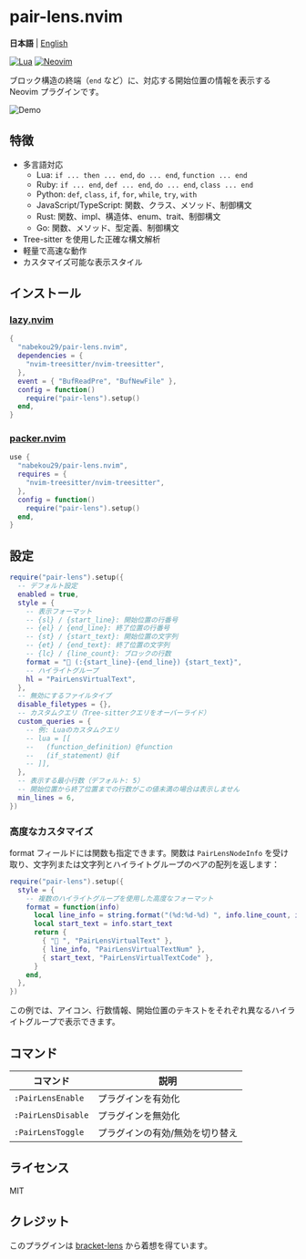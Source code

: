 # pair-lens.nvim

**日本語** | [English](README.md)

[![Lua](https://img.shields.io/badge/Lua-blue.svg?style=for-the-badge&logo=lua)](http://www.lua.org)
[![Neovim](https://img.shields.io/badge/Neovim%200.8+-green.svg?style=for-the-badge&logo=neovim)](https://neovim.io)

ブロック構造の終端（`end` など）に、対応する開始位置の情報を表示する Neovim プラグインです。

![Demo](./demo.gif)

## 特徴

- 多言語対応
  - Lua: `if ... then ... end`, `do ... end`, `function ... end`
  - Ruby: `if ... end`, `def ... end`, `do ... end`, `class ... end`
  - Python: `def`, `class`, `if`, `for`, `while`, `try`, `with`
  - JavaScript/TypeScript: 関数、クラス、メソッド、制御構文
  - Rust: 関数、impl、構造体、enum、trait、制御構文
  - Go: 関数、メソッド、型定義、制御構文
- Tree-sitter を使用した正確な構文解析
- 軽量で高速な動作
- カスタマイズ可能な表示スタイル

## インストール

### [lazy.nvim](https://github.com/folke/lazy.nvim)

```lua
{
  "nabekou29/pair-lens.nvim",
  dependencies = {
    "nvim-treesitter/nvim-treesitter",
  },
  event = { "BufReadPre", "BufNewFile" },
  config = function()
    require("pair-lens").setup()
  end,
}
```

### [packer.nvim](https://github.com/wbthomason/packer.nvim)

```lua
use {
  "nabekou29/pair-lens.nvim",
  requires = {
    "nvim-treesitter/nvim-treesitter",
  },
  config = function()
    require("pair-lens").setup()
  end,
}
```

## 設定

```lua
require("pair-lens").setup({
  -- デフォルト設定
  enabled = true,
  style = {
    -- 表示フォーマット
    -- {sl} / {start_line}: 開始位置の行番号
    -- {el} / {end_line}: 終了位置の行番号
    -- {st} / {start_text}: 開始位置の文字列
    -- {et} / {end_text}: 終了位置の文字列
    -- {lc} / {line_count}: ブロックの行数
    format = "󰶢 (:{start_line}-{end_line}) {start_text}",
    -- ハイライトグループ
    hl = "PairLensVirtualText",
  },
  -- 無効にするファイルタイプ
  disable_filetypes = {},
  -- カスタムクエリ（Tree-sitterクエリをオーバーライド）
  custom_queries = {
    -- 例: Luaのカスタムクエリ
    -- lua = [[
    --   (function_definition) @function
    --   (if_statement) @if
    -- ]],
  },
  -- 表示する最小行数（デフォルト: 5）
  -- 開始位置から終了位置までの行数がこの値未満の場合は表示しません
  min_lines = 6,
})
```

### 高度なカスタマイズ

format フィールドには関数も指定できます。関数は `PairLensNodeInfo` を受け取り、文字列または文字列とハイライトグループのペアの配列を返します：

```lua
require("pair-lens").setup({
  style = {
    -- 複数のハイライトグループを使用した高度なフォーマット
    format = function(info)
      local line_info = string.format("(%d:%d-%d) ", info.line_count, info.start_line, info.end_line)
      local start_text = info.start_text
      return {
        { "󰶢 ", "PairLensVirtualText" },
        { line_info, "PairLensVirtualTextNum" },
        { start_text, "PairLensVirtualTextCode" },
      }
    end,
  },
})
```

この例では、アイコン、行数情報、開始位置のテキストをそれぞれ異なるハイライトグループで表示できます。

## コマンド

| コマンド           | 説明                            |
| ------------------ | ------------------------------- |
| `:PairLensEnable`  | プラグインを有効化              |
| `:PairLensDisable` | プラグインを無効化              |
| `:PairLensToggle`  | プラグインの有効/無効を切り替え |

## ライセンス

MIT

## クレジット

このプラグインは [bracket-lens](https://github.com/wraith13/bracket-lens-vscode) から着想を得ています。
